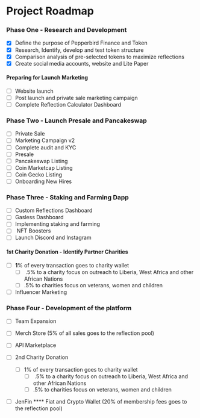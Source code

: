 # Project Roadmap

### Phase One **- Research and Development**

* [x] Define the purpose of Pepperbird Finance and Token
* [x] Research, Identify, develop and test token structure
* [x] Comparison analysis of pre-selected tokens to maximize reflections
* [x] Create social media accounts, website and Lite Paper

#### Preparing for Launch Marketing

* [ ] Website launch
* [ ] Post launch and private sale marketing campaign
* [ ] Complete Reflection Calculator Dashboard

### **Phase Two -  Launch Presale and Pancakeswap**

* [ ] Private Sale
* [ ] Marketing Campaign v2
* [ ] Complete audit and KYC
* [ ] Presale
* [ ] Pancakeswap Listing
* [ ] Coin Marketcap Listing
* [ ] Coin Gecko Listing
* [ ] Onboarding New Hires

### **Phase Three - Staking and Farming Dapp**

* [ ] Custom Reflections Dashboard
* [ ] Gasless Dashboard
* [ ] Implementing staking and farming
* [ ] &#x20;NFT Boosters
* [ ] Launch Discord and Instagram

#### **1st Charity Donation - Identify Partner Charities**

* [ ] **1**% of every transaction goes to charity wallet
  * [ ] &#x20;.5% to a charity focus on outreach to Liberia, West Africa and other African Nations
  * [ ] .5% to charities focus on veterans, women and children
* [ ] Influencer Marketing

### Phase Four - **Development of the platform**

* [ ] Team Expansion
* [ ] Merch Store (5% of all sales goes to the reflection pool)
* [ ] API Marketplace
* [ ] 2nd Charity Donation
  * [ ] 1% of every transaction goes to charity wallet
    * [ ] &#x20;.5% to a charity focus on outreach to Liberia, West Africa and other African Nations
    * [ ] .5% to charities focus on veterans, women and children
* [ ] JenFin **** Fiat and Crypto Wallet (20% of membership fees goes to the reflection pool)

